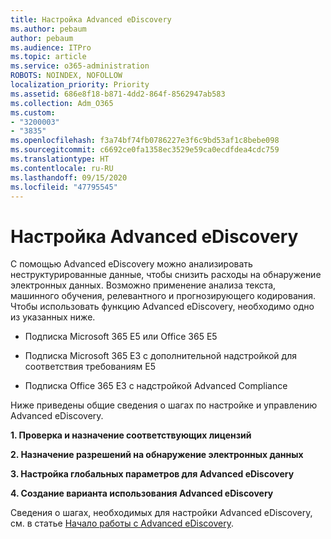 ```yaml
---
title: Настройка Advanced eDiscovery
ms.author: pebaum
author: pebaum
ms.audience: ITPro
ms.topic: article
ms.service: o365-administration
ROBOTS: NOINDEX, NOFOLLOW
localization_priority: Priority
ms.assetid: 686e8f18-b871-4dd2-864f-8562947ab583
ms.collection: Adm_O365
ms.custom:
- "3200003"
- "3835"
ms.openlocfilehash: f3a74bf74fb0786227e3f6c9bd53af1c8bebe098
ms.sourcegitcommit: c6692ce0fa1358ec3529e59ca0ecdfdea4cdc759
ms.translationtype: HT
ms.contentlocale: ru-RU
ms.lasthandoff: 09/15/2020
ms.locfileid: "47795545"
---
```

# <a name="set-up-advanced-ediscovery"></a>Настройка Advanced eDiscovery

С помощью Advanced eDiscovery можно анализировать неструктурированные данные, чтобы снизить расходы на обнаружение электронных данных. Возможно применение анализа текста, машинного обучения, релевантного и прогнозирующего кодирования.  Чтобы использовать функцию Advanced eDiscovery, необходимо одно из указанных ниже.

- Подписка Microsoft 365 E5 или Office 365 E5

- Подписка Microsoft 365 E3 с дополнительной надстройкой для соответствия требованиям E5

- Подписка Office 365 E3 с надстройкой Advanced Compliance

Ниже приведены общие сведения о шагах по настройке и управлению Advanced eDiscovery.

**1. Проверка и назначение соответствующих лицензий**

**2. Назначение разрешений на обнаружение электронных данных**

**3. Настройка глобальных параметров для Advanced eDiscovery**

**4. Создание варианта использования Advanced eDiscovery**

Сведения о шагах, необходимых для настройки Advanced eDiscovery, см. в статье [Начало работы с Advanced eDiscovery](https://docs.microsoft.com/microsoft-365/compliance/get-started-with-advanced-ediscovery?view=o365-worldwide).
